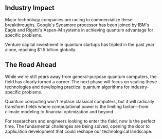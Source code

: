 ## Industry Impact

Major technology companies are racing to commercialize these breakthroughs. Google's Sycamore processor has been joined by IBM's Eagle and Rigetti's Aspen-M systems in achieving quantum advantage for specific problems.

Venture capital investment in quantum startups has tripled in the past year alone, reaching $1.5 billion globally.

## The Road Ahead

While we're still years away from general-purpose quantum computers, the field has clearly turned a corner. The next phase will focus on scaling these technologies and developing practical quantum algorithms for industry-specific problems.

Quantum computing won't replace classical computers, but it will radically transform fields where computational power is the limiting factor—from climate modeling to financial optimization and beyond.

For researchers and engineers looking to enter the field, now is the perfect time. The fundamental challenges are being solved, opening the door to application development that could reshape our technological landscape.